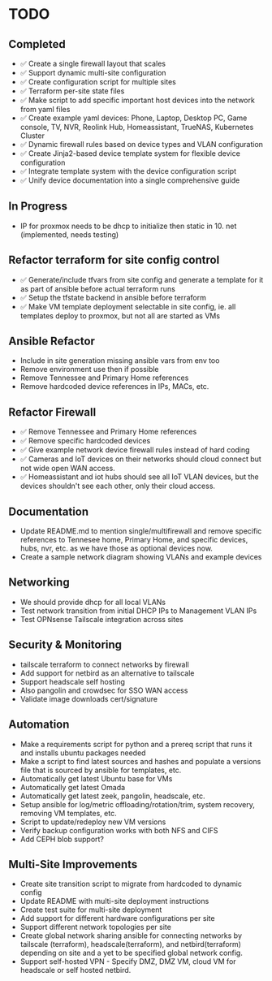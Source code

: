 # TODO

## Completed

- ✅ Create a single firewall layout that scales
- ✅ Support dynamic multi-site configuration
- ✅ Create configuration script for multiple sites
- ✅ Terraform per-site state files
- ✅ Make script to add specific important host devices into the network from yaml files
- ✅ Create example yaml devices: Phone, Laptop, Desktop PC, Game console, TV, NVR, Reolink Hub, Homeassistant, TrueNAS, Kubernetes Cluster
- ✅ Dynamic firewall rules based on device types and VLAN configuration
- ✅ Create Jinja2-based device template system for flexible device configuration
- ✅ Integrate template system with the device configuration script
- ✅ Unify device documentation into a single comprehensive guide

## In Progress

- IP for proxmox needs to be dhcp to initialize then static in 10. net (implemented, needs testing)

## Refactor terraform for site config control

- ✅ Generate/include tfvars from site config and generate a template for it as part of ansible before actual terraform runs
- ✅ Setup the tfstate backend in ansible before terraform
- ✅ Make VM template deployment selectable in site config, ie. all templates deploy to proxmox, but not all are started as VMs

## Ansible Refactor

- Include in site generation missing ansible vars from env too
- Remove environment use then if possible
- Remove Tennessee and Primary Home references
- Remove hardcoded device references in IPs, MACs, etc.

## Refactor Firewall

- ✅ Remove Tennessee and Primary Home references
- ✅ Remove specific hardcoded devices
- ✅ Give example network device firewall rules instead of hard coding
- ✅ Cameras and IoT devices on their networks should cloud connect but not wide open WAN access.
- ✅ Homeassistant and iot hubs should see all IoT VLAN devices, but the devices shouldn't see each other, only their cloud access.

## Documentation

- Update README.md to mention single/multifirewall and remove specific references to Tennesee home, Primary Home, and specific devices, hubs, nvr, etc. as we have those as optional devices now.
- Create a sample network diagram showing VLANs and example devices

## Networking

- We should provide dhcp for all local VLANs
- Test network transition from initial DHCP IPs to Management VLAN IPs
- Test OPNsense Tailscale integration across sites

## Security & Monitoring

- tailscale terraform to connect networks by firewall
- Add support for netbird as an alternative to tailscale
- Support headscale self hosting
- Also pangolin and crowdsec for SSO WAN access
- Validate image downloads cert/signature

## Automation

- Make a requirements script for python and a prereq script that runs it and installs ubuntu packages needed
- Make a script to find latest sources and hashes and populate a versions file that is sourced by ansible for templates, etc.
- Automatically get latest Ubuntu base for VMs
- Automatically get latest Omada
- Automatically get latest zeek, pangolin, headscale, etc.
- Setup ansible for log/metric offloading/rotation/trim, system recovery, removing VM templates, etc.
- Script to update/redeploy new VM versions
- Verify backup configuration works with both NFS and CIFS
- Add CEPH blob support?

## Multi-Site Improvements

- Create site transition script to migrate from hardcoded to dynamic config
- Update README with multi-site deployment instructions
- Create test suite for multi-site deployment
- Add support for different hardware configurations per site
- Support different network topologies per site
- Create global network sharing ansible for connecting networks by tailscale (terraform), headscale(terraform), and netbird(terraform) depending on site and a yet to be specified global network config.
- Support self-hosted VPN - Specify DMZ, DMZ VM, cloud VM for headscale or self hosted netbird.

